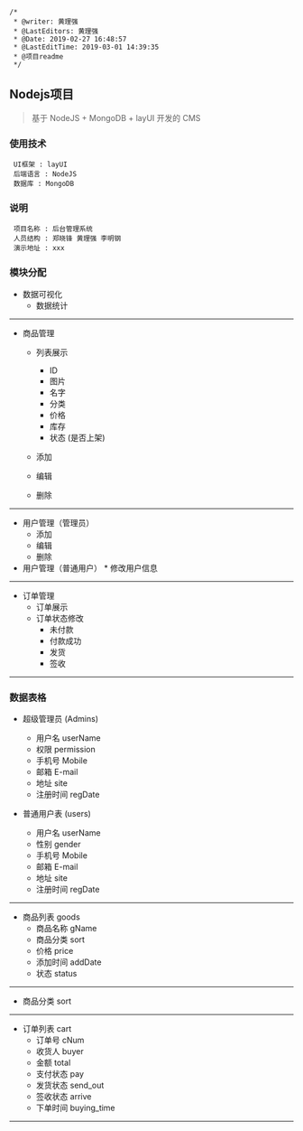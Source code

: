 ```
/*
 * @writer: 黄理强
 * @LastEditors: 黄理强
 * @Date: 2019-02-27 16:48:57
 * @LastEditTime: 2019-03-01 14:39:35
 * @项目readme
 */
```
## Nodejs项目

>  基于 NodeJS + MongoDB + layUI 开发的 CMS

### 使用技术

     UI框架 : layUI
     后端语言 : NodeJS
     数据库 : MongoDB

### 说明
     项目名称 : 后台管理系统
     人员结构 : 郑晓锋 黄理强 李明钢
     演示地址 : xxx

### 模块分配

* 数据可视化
    * 数据统计

****

* 商品管理
    * 列表展示
        * ID
        * 图片
        * 名字
        * 分类
        * 价格
        * 库存
        * 状态 (是否上架)

    * 添加
    * 编辑
    * 删除

****

* 用户管理（管理员）
    * 添加
    * 编辑
    * 删除
* 用户管理（普通用户）
      * 修改用户信息


****

* 订单管理
    * 订单展示
    * 订单状态修改
        * 未付款
        * 付款成功
        * 发货
        * 签收

****

### 数据表格

* 超级管理员    (Admins)
    * 用户名    userName
    * 权限      permission
    * 手机号    Mobile
    * 邮箱      E-mail
    * 地址      site
    * 注册时间  regDate

* 普通用户表    (users)
    * 用户名    userName
    * 性别      gender
    * 手机号    Mobile
    * 邮箱      E-mail
    * 地址      site
    * 注册时间  regDate

****

* 商品列表      goods
    * 商品名称  gName
    * 商品分类  sort
    * 价格      price
    * 添加时间  addDate
    * 状态      status

****

* 商品分类      sort

****

* 订单列表      cart
    * 订单号    cNum
    * 收货人    buyer
    * 金额      total
    * 支付状态  pay
    * 发货状态  send_out
    * 签收状态  arrive
    * 下单时间  buying_time

****


